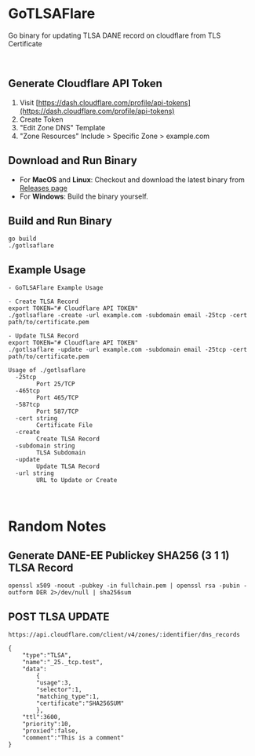 # GoTLSAFlare

Go binary for updating TLSA DANE record on cloudflare from TLS Certificate

<br>

## Generate Cloudflare API Token
1. Visit [https://dash.cloudflare.com/profile/api-tokens](https://dash.cloudflare.com/profile/api-tokens)
2. Create Token
3. "Edit Zone DNS" Template
4. "Zone Resources" Include > Specific Zone > example.com

## Download and Run Binary
* For **MacOS** and **Linux**: Checkout and download the latest binary from [Releases page](https://github.com/Stenstromen/gotlsaflare/releases/latest/)
* For **Windows**: Build the binary yourself.

## Build and Run Binary
```
go build
./gotlsaflare
```

## Example Usage
```
- GoTLSAFlare Example Usage

- Create TLSA Record
export TOKEN="# Cloudflare API TOKEN"
./gotlsaflare -create -url example.com -subdomain email -25tcp -cert path/to/certificate.pem

- Update TLSA Record
export TOKEN="# Cloudflare API TOKEN"
./gotlsaflare -update -url example.com -subdomain email -25tcp -cert path/to/certificate.pem

Usage of ./gotlsaflare
  -25tcp
        Port 25/TCP
  -465tcp
        Port 465/TCP
  -587tcp
        Port 587/TCP
  -cert string
        Certificate File
  -create
        Create TLSA Record
  -subdomain string
        TLSA Subdomain
  -update
        Update TLSA Record
  -url string
        URL to Update or Create
```

<br>

# Random Notes

## Generate DANE-EE Publickey SHA256 (3 1 1) TLSA Record
```
openssl x509 -noout -pubkey -in fullchain.pem | openssl rsa -pubin -outform DER 2>/dev/null | sha256sum
```

## POST TLSA UPDATE
```
https://api.cloudflare.com/client/v4/zones/:identifier/dns_records

{
    "type":"TLSA",
    "name":"_25._tcp.test",
    "data":
        {
        "usage":3,
        "selector":1,
        "matching_type":1,
        "certificate":"SHA256SUM"
        },
    "ttl":3600,
    "priority":10,
    "proxied":false,
    "comment":"This is a comment"
}
```